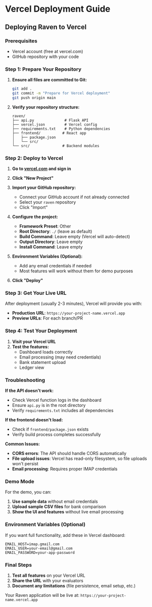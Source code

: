 # Vercel Deployment Guide

## Deploying Raven to Vercel

### Prerequisites
- Vercel account (free at vercel.com)
- GitHub repository with your code

### Step 1: Prepare Your Repository

1. **Ensure all files are committed to Git:**
   ```bash
   git add .
   git commit -m "Prepare for Vercel deployment"
   git push origin main
   ```

2. **Verify your repository structure:**
   ```
   raven/
   ├── api.py              # Flask API
   ├── vercel.json         # Vercel config
   ├── requirements.txt    # Python dependencies
   ├── frontend/          # React app
   │   ├── package.json
   │   └── src/
   └── src/               # Backend modules
   ```

### Step 2: Deploy to Vercel

1. **Go to [vercel.com](https://vercel.com) and sign in**

2. **Click "New Project"**

3. **Import your GitHub repository:**
   - Connect your GitHub account if not already connected
   - Select your `raven` repository
   - Click "Import"

4. **Configure the project:**
   - **Framework Preset**: Other
   - **Root Directory**: `./` (leave as default)
   - **Build Command**: Leave empty (Vercel will auto-detect)
   - **Output Directory**: Leave empty
   - **Install Command**: Leave empty

5. **Environment Variables (Optional):**
   - Add any email credentials if needed
   - Most features will work without them for demo purposes

6. **Click "Deploy"**

### Step 3: Get Your Live URL

After deployment (usually 2-3 minutes), Vercel will provide you with:
- **Production URL**: `https://your-project-name.vercel.app`
- **Preview URLs**: For each branch/PR

### Step 4: Test Your Deployment

1. **Visit your Vercel URL**
2. **Test the features:**
   - Dashboard loads correctly
   - Email processing (may need credentials)
   - Bank statement upload
   - Ledger view

### Troubleshooting

**If the API doesn't work:**
- Check Vercel function logs in the dashboard
- Ensure `api.py` is in the root directory
- Verify `requirements.txt` includes all dependencies

**If the frontend doesn't load:**
- Check if `frontend/package.json` exists
- Verify build process completes successfully

**Common Issues:**
- **CORS errors**: The API should handle CORS automatically
- **File upload issues**: Vercel has read-only filesystem, so file uploads won't persist
- **Email processing**: Requires proper IMAP credentials

### Demo Mode

For the demo, you can:
1. **Use sample data** without email credentials
2. **Upload sample CSV files** for bank comparison
3. **Show the UI and features** without live email processing

### Environment Variables (Optional)

If you want full functionality, add these in Vercel dashboard:
```
EMAIL_HOST=imap.gmail.com
EMAIL_USER=your-email@gmail.com
EMAIL_PASSWORD=your-app-password
```

### Final Steps

1. **Test all features** on your Vercel URL
2. **Share the URL** with your evaluators
3. **Document any limitations** (file persistence, email setup, etc.)

Your Raven application will be live at: `https://your-project-name.vercel.app` 